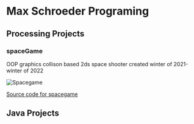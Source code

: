 # Max Schroeder Programing

## Processing Projects

### spaceGame
OOP graphics collison based 2ds space shooter created winter of 2021-winter of 2022

![Spacegame]()

[Source code for spacegame]()

## Java Projects 
